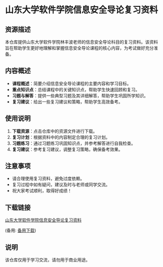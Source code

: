 # 山东大学软件学院信息安全导论复习资料

## 资源描述

本仓库提供山东大学软件学院林丰波老师的信息安全导论科目的复习资料。该资料旨在帮助学生更好地理解和掌握信息安全导论课程的核心内容，为考试做好充分准备。

## 内容概述

- **课程概述**：简要介绍信息安全导论课程的主要内容和学习目标。
- **重点知识点**：总结课程中的关键知识点，帮助学生快速回顾和复习。
- **习题与解答**：提供一些典型习题及其详细解答，帮助学生巩固所学知识。
- **复习建议**：给出一些复习建议和策略，帮助学生高效备考。

## 使用说明

1. **下载资源**：点击仓库中的资源文件进行下载。
2. **复习计划**：根据资料中的内容制定合理的复习计划。
3. **习题练习**：通过习题练习巩固知识点，并参考解答进行自我检查。
4. **复习建议**：参考复习建议，调整复习策略，确保备考效果。

## 注意事项

- 请合理使用复习资料，避免过度依赖。
- 复习过程中如有疑问，建议及时与老师或同学交流。
- 祝大家考试顺利，取得好成绩！

## 下载链接
[山东大学软件学院信息安全导论复习资料](https://pan.quark.cn/s/ed7ba34a5859) 

(备用: [备用下载](https://pan.baidu.com/s/1BdkeoE3rzGoeAImVXkJbFg?pwd=1234))

## 说明

该仓库仅用于学习交流，请勿用于商业用途。
